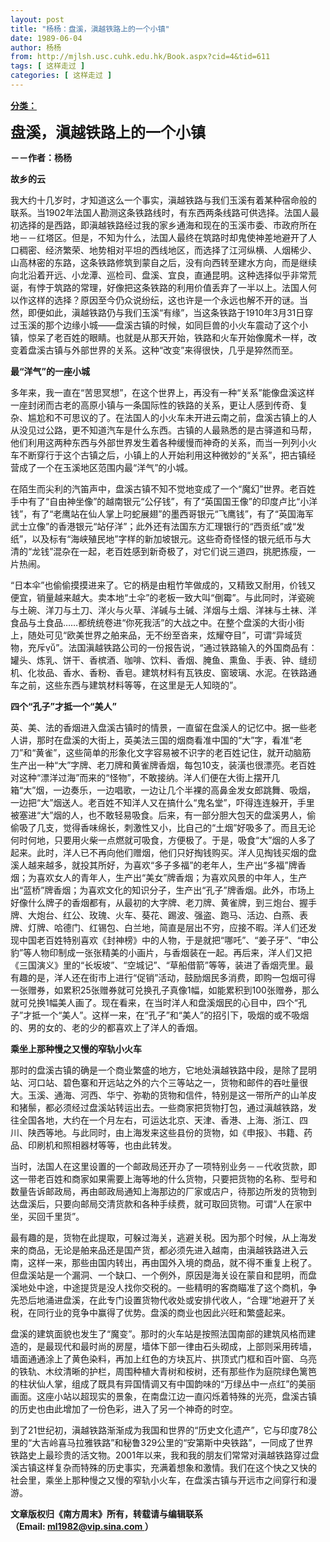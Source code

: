 ```yaml
---
layout: post
title: "杨杨：盘溪，滇越铁路上的一个小镇"
date: 1989-06-04
author: 杨杨
from: http://mjlsh.usc.cuhk.edu.hk/Book.aspx?cid=4&tid=611
tags: [ 这样走过 ]
categories: [ 这样走过 ]
---
```


<div style="margin: 15px 10px 10px 0px;">
 <div>
  <span id="ctl00_ContentPlaceHolder1_chapter1_SubjectLabel" style="font-weight:bold;text-decoration:underline;">
   分类：
  </span>
 </div>
 <p>
  <strong>
   <font size="5">
    盘溪，滇越铁路上的一个小镇
   </font>
  </strong>
 </p>
 <p>
  <strong>
   －－作者：杨杨
  </strong>
 </p>
 <p>
  <strong>
   故乡的云
  </strong>
 </p>
 <p>
  我大约十几岁时，才知道这么一个事实，滇越铁路与我们玉溪有着某种宿命般的联系。当1902年法国人勘测这条铁路线时，有东西两条线路可供选择。法国人最初选择的是西路，即滇越铁路经过我的家乡通海和现在的玉溪市委、市政府所在地－－红塔区。但是，不知为什么，法国人最终在筑路时却鬼使神差地避开了人口稠密、经济繁荣、地势相对平坦的西线地区，而选择了江河纵横、人烟稀少、山高林密的东路，这条铁路修筑到蒙自之后，没有向西转至建水方向，而是继续向北沿着开远、小龙潭、巡检司、盘溪、宜良，直通昆明。这种选择似乎非常荒诞，有悖于筑路的常理，好像把这条铁路的利用价值丢弃了一半以上。法国人何以作这样的选择？原因至今仍众说纷纭，这也许是一个永远也解不开的谜。当然，即便如此，滇越铁路仍与我们玉溪“有缘”，当这条铁路于1910年3月31日穿过玉溪的那个边缘小城——盘溪古镇的时候，如同巨兽的小火车震动了这个小镇，惊呆了老百姓的眼睛。也就是从那天开始，铁路和火车开始像魔术一样，改变着盘溪古镇与外部世界的关系。这种“改变”来得很快，几乎是猝然而至。
 </p>
 <p>
  <strong>
   最“洋气”的一座小城
  </strong>
 </p>
 <p>
  多年来，我一直在“苦思冥想”，在这个世界上，再没有一种“关系”能像盘溪这样一座封闭而古老的高原小镇与一条国际性的铁路的关系，更让人感到传奇、复杂、尴尬和不可思议的了。在法国人的小火车未开进云南之前，盘溪古镇上的人从没见过公路，更不知道汽车是什么东西。古镇的人最熟悉的是古驿道和马帮，他们利用这两种东西与外部世界发生着各种缓慢而神奇的关系，而当一列列小火车不断穿行于这个古镇之后，小镇上的人开始利用这种微妙的“关系”，把古镇经营成了一个在玉溪地区范围内最“洋气”的小城。
 </p>
 <p>
  在陌生而尖利的汽笛声中，盘溪古镇不知不觉地变成了一个“魔幻”世界。老百姓手中有了“自由神坐像”的越南银元“公仔钱”，有了“英国国王像”的印度卢比“小洋钱”，有了“老鹰站在仙人掌上叼蛇展翅”的墨西哥银元“飞鹰钱”，有了“英国海军武士立像”的香港银元“站仔洋”；此外还有法国东方汇理银行的“西贡纸”或“发纸”，以及标有“海峡殖民地”字样的新加坡银元。这些奇奇怪怪的银元纸币与大清的“龙钱”混杂在一起，老百姓感到新奇极了，对它们说三道四，挑肥拣瘦，一片热闹。
 </p>
 <p>
  “日本伞”也偷偷摸摸进来了。它的柄是由粗竹竿做成的，又精致又耐用，价钱又便宜，销量越来越大。卖本地“土伞”的老板一致大叫“倒霉”。与此同时，洋瓷碗与土碗、洋刀与土刀、洋火与火草、洋碱与土碱、洋烟与土烟、洋袜与土袜、洋食品与土食品……都统统卷进“你死我活”的大战之中。在整个盘溪的大街小街上，随处可见“欧美世界之舶来品，无不纷至沓来，炫耀夺目”，可谓“异域货物，充斥”。法国滇越铁路公司的一份报告说，“通过铁路输入的外国商品有：罐头、炼乳、饼干、香槟酒、咖啡、饮料、香烟、腌鱼、熏鱼、手表、钟、缝纫机、化妆品、香水、香粉、香皂。建筑材料有瓦铁皮、窗玻璃、水泥。在铁路通车之前，这些东西与建筑材料等等，在这里是无人知晓的”。
 </p>
 <p>
  <strong>
   四个“孔子”才抵一个“美人”
  </strong>
 </p>
 <p>
  英、美、法的香烟进入盘溪古镇时的情景，一直留在盘溪人的记忆中。据一些老人讲，那时在盘溪的大街上，英美法三国的烟商看准中国的“大”字，看准“老刀”和“黄雀”，这些简单的形象化文字容易被不识字的老百姓记住，就开动脑筋生产出一种“大”字牌、老刀牌和黄雀牌香烟，每包10支，装潢也很漂亮。老百姓对这种“漂洋过海”而来的“怪物”，不敢接纳。洋人们便在大街上摆开几箱“大”烟，一边奏乐，一边唱歌，一边让几个半裸的高鼻金发女郎跳舞、吸烟，一边把“大”烟送人。老百姓不知洋人又在搞什么“鬼名堂”，吓得连连躲开，手里被塞进“大”烟的人，也不敢轻易吸食。后来，有一部分胆大包天的盘溪男人，偷偷吸了几支，觉得香味绵长，刺激性又小，比自己的“土烟”好吸多了。而且无论何时何地，只要用火柴一点燃就可吸食，方便极了。于是，吸食“大”烟的人多了起来。此时，洋人已不再向他们赠烟，他们只好掏钱购买。洋人见掏钱买烟的盘溪人越来越多，就投其所好，为喜欢“多子多福”的老年人，生产出“多福”牌香烟；为喜欢女人的青年人，生产出“美女”牌香烟；为喜欢风景的中年人，生产出“蓝桥”牌香烟；为喜欢文化的知识分子，生产出“孔子”牌香烟。此外，市场上好像什么牌子的香烟都有，从最初的大字牌、老刀牌、黄雀牌，到三炮台、握手牌、大炮台、红公、玫瑰、火车、葵花、踢波、强盗、跑马、活边、白燕、表牌、灯牌、哈德门、红锡包、白兰地，简直是层出不穷，应接不暇。洋人们还发现中国老百姓特别喜欢《封神榜》中的人物，于是就把“哪吒”、“姜子牙”、“申公豹”等人物印制成一张张精美的小画片，与香烟装在一起。再后来，洋人们又把《三国演义》里的“长坂坡”、“空城记”、“草船借箭”等等，装进了香烟壳里。最有趣的是，洋人还在街市上进行“促销”活动，鼓励烟民多消费，即购一包烟可得一张赠券，如累积25张赠券就可兑换孔子真像1幅，如能累积到100张赠券，那么就可兑换1幅美人画了。现在看来，在当时洋人和盘溪烟民的心目中，四个“孔子”才抵一个“美人”。这样一来，在“孔子”和“美人”的招引下，吸烟的或不吸烟的、男的女的、老的少的都喜欢上了洋人的香烟。
 </p>
 <p>
  <strong>
   乘坐上那种慢之又慢的窄轨小火车
  </strong>
 </p>
 <p>
  那时的盘溪古镇的确是一个商业繁盛的地方，它地处滇越铁路中段，是除了昆明站、河口站、碧色寨和开远站之外的六个三等站之一，货物和邮件的吞吐量很大。玉溪、通海、河西、华宁、弥勒的货物和信件，特别是这一带所产的山羊皮和猪鬃，都必须经过盘溪站转运出去。一些商家把货物打包，通过滇越铁路，发往全国各地，大约在一个月左右，可运达北京、天津、香港、上海、浙江、四川、陕西等地。与此同时，由上海发来这些县份的货物，如《申报》、书籍、药品、印刷机和照相器材等等，也由此转发。
 </p>
 <p>
  当时，法国人在这里设置的一个邮政局还开办了一项特别业务－－代收货款，即这一带老百姓和商家如果需要上海等地的什么货物，只要把货物的名称、型号和数量告诉邮政局，再由邮政局通知上海那边的厂家或店户，待那边所发的货物到达盘溪后，只要向邮局交清货款和各种手续费，就可取回货物。可谓“人在家中坐，买回千里货”。
 </p>
 <p>
  最有趣的是，货物在此提取，可躲过海关，逃避关税。因为那个时候，从上海发来的商品，无论是舶来品还是国产货，都必须先进入越南，由滇越铁路进入云南，这样一来，那些由国内转出，再由国外入境的商品，就不得不重复上税了。但盘溪站是一个漏洞、一个缺口、一个例外，原因是海关设在蒙自和昆明，而盘溪地处中途，中途提货是没人找你交税的。一些精明的客商瞄准了这个商机，争先恐后地涌进盘溪，在此专门设置货物代收处或安排代收人，“合理”地避开了关税，在同行业的竞争中赢得了优势。盘溪的商业也因此兴旺和繁盛起来。
 </p>
 <p>
  盘溪的建筑面貌也发生了“魔变”。那时的火车站是按照法国南部的建筑风格而建造的，是最现代和最时尚的房屋，墙体下部一律由石头砌成，上部则采用砖墙，墙面通通涂上了黄色染料，再加上红色的方块瓦片、拱顶式门框和百叶窗、乌亮的铁轨、木纹清晰的护栏，周围种植大青树和桉树，还有那些作为庭院绿色篱笆的柱状仙人掌，组成了既具有异国情调又有中国韵味的“万绿丛中一点红”的美丽画面。这座小站以超现实的景象，在南盘江边一直闪烁着特殊的光亮，盘溪古镇的历史也由此增加了一份色彩，进入了另一个神奇的时空。
 </p>
 <p>
  到了21世纪初，滇越铁路渐渐成为我国和世界的“历史文化遗产”，它与印度78公里的“大吉岭喜马拉雅铁路”和秘鲁329公里的“安第斯中央铁路”，一同成了世界铁路史上最珍贵的活文物。2001年以来，我和我的朋友们常常对滇越铁路穿过盘溪古镇这样复杂而特殊的历史事实，充满着想象和激情。我们在这个快之又快的社会里，乘坐上那种慢之又慢的窄轨小火车，在盘溪古镇与开远市之间穿行和漫游。
 </p>
 <p>
  <strong>
   文章版权归《南方周末》所有，转载请与编辑联系
   <br/>
   （Email:
  </strong>
  <a href="mailto:ml1982@vip.sina.com">
   <strong>
    ml1982@vip.sina.com
   </strong>
  </a>
  <strong>
   ）
  </strong>
 </p>
</div>

